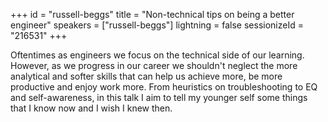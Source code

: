 +++
id = "russell-beggs"
title = "Non-technical tips on being a better engineer"
speakers = ["russell-beggs"]
lightning = false
sessionizeId = "216531"
+++

Oftentimes as engineers we focus on the technical side of our learning. However, as we progress in our career we shouldn't neglect the more analytical and softer skills that can help us achieve more, be more productive and enjoy work more. From heuristics on troubleshooting to EQ and self-awareness, in this talk I aim to tell my younger self some things that I know now and I wish I knew then.